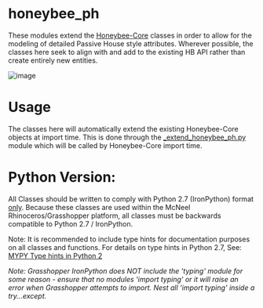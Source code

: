 # honeybee_ph
These modules extend the [Honeybee-Core](https://github.com/ladybug-tools/honeybee-core) classes in order to allow for the modeling of detailed Passive House style attributes. Wherever possible, the classes here seek to align with and add to the existing HB API rather than create entirely new entities.

![image](https://user-images.githubusercontent.com/69652712/169719258-0da1597e-d203-4f2d-9e28-bbf89f8385fc.png)

# Usage
The classes here will automatically extend the existing Honeybee-Core objects at import time. This is done through the [_extend_honeybee_ph.py](https://github.com/PH-Tools/honeybee_ph/blob/phpp_exporter/honeybee_ph/_extend_honeybee_ph.py) module which will be called by Honeybee-Core import time.

# Python Version:
All Classes should be written to comply with Python 2.7 (IronPython) format <u>only</u>. Because these classes are used within the McNeel Rhinoceros/Grasshopper platform, all classes must be backwards compatible to Python 2.7 / IronPython.

Note: It is recommended to include type hints for documentation purposes on all classes and functions. For details on type hints in Python 2.7, See: [MYPY Type hints in Python 2](https://mypy.readthedocs.io/en/stable/cheat_sheet.html)

<i>Note: Grasshopper IronPython does NOT include the 'typing' module for some reason - ensure that no modules 'import typing' or it will raise an error when Grasshopper attempts to import. Nest all 'import typing' inside a try...except.</i>
